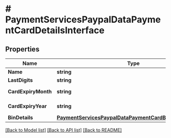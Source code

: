 # # PaymentServicesPaypalDataPaymentCardDetailsInterface


## Properties 


Name | Type | Description | Notes
------------ | ------------- | ------------- | -------------
**Name**| **string** | Name  |
**LastDigits**| **string** | Last digits  |
**CardExpiryMonth**| **string** | Card expiry month  |
**CardExpiryYear**| **string** | Card expiry year  |
**BinDetails**| [**PaymentServicesPaypalDataPaymentCardBinDetailsInterface**](PaymentServicesPaypalDataPaymentCardBinDetailsInterface.md) |   |


[[Back to Model list]](../../README.md#models) [[Back to API list]](../../README.md#endpoints) [[Back to README]](../../README.md)

